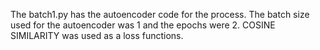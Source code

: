 The batch1.py has the autoencoder code for the process.
The batch size used for the autoencoder was 1 and the epochs were 2.
COSINE SIMILARITY was used as a loss functions.
